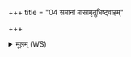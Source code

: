 +++
title = "04 समानां मासामृतुभिष्ट्वाहम्"

+++
<details><summary>मूलम् (WS)</summary>

समानां मासामृतुभिष्ट्वाहं संवत्सरस्य पयसा पिपर्मि ।  
इन्द्राग्नी त्वा ब्रह्मणा वावृधानावायुष्मन्तमुत्तमं त्वा करातः ॥ ४ ॥
</details>
